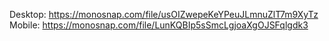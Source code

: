 Desktop: https://monosnap.com/file/usOIZwepeKeYPeuJLmnuZlT7m9XyTz
Mobile: https://monosnap.com/file/LunKQBIp5sSmcLgjoaXgOJSFqlgdk3